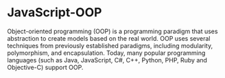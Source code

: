 # JavaScript-OOP
Object-oriented programming (OOP) is a programming paradigm that uses abstraction to create models based on the real world. OOP uses several techniques from previously established paradigms, including modularity, polymorphism, and encapsulation. Today, many popular programming languages (such as Java, JavaScript, C#, C++, Python, PHP, Ruby and Objective-C) support OOP. 
